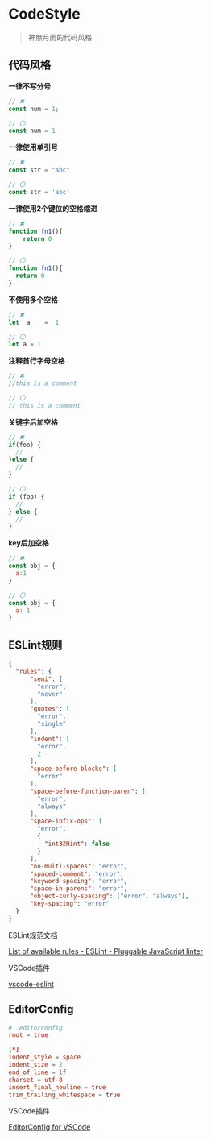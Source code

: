 # CodeStyle

> 神無月雨的代码风格

## 代码风格

**一律不写分号**

```js
// ✖
const num = 1;

// 〇
const num = 1
```

**一律使用单引号**

```js
// ✖
const str = "abc"

// 〇
const str = 'abc'
```

**一律使用2个键位的空格缩进**

```js
// ✖
function fn1(){
    return 0
}

// 〇
function fn1(){
  return 0
}
```

**不使用多个空格**

```js
// ✖
let  a    =  1

// 〇
let a = 1
```

**注释首行字母空格**

```js
// ✖
//this is a comment

// 〇
// this is a comment
```

**关键字后加空格**

```js
// ✖
if(foo) {
  //
}else {
  //
}

// 〇
if (foo) {
  //
} else {
  //
}
```

**key后加空格**

```js
// ✖
const obj = {
  a:1
}

// 〇
const obj = {
  a: 1
}
```

## ESLint规则

```json
{
  "rules": {
      "semi": [
        "error",
        "never"
      ],
      "quotes": [
        "error",
        "single"
      ],
      "indent": [
        "error",
        2
      ],
      "space-before-blocks": [
        "error"
      ],
      "space-before-function-paren": [
        "error",
        "always"
      ],
      "space-infix-ops": [
        "error",
        {
          "int32Hint": false
        }
      ],
      "no-multi-spaces": "error",
      "spaced-comment": "error",
      "keyword-spacing": "error",
      "space-in-parens": "error",
      "object-curly-spacing": ["error", "always"],
      "key-spacing": "error"
  }
}
```

ESLint规范文档

[List of available rules - ESLint - Pluggable JavaScript linter](https://eslint.org/docs/rules/)

VSCode插件

[vscode-eslint](https://marketplace.visualstudio.com/items?itemName=dbaeumer.vscode-eslint)

## EditorConfig

```conf
# .editorconfig
root = true

[*]
indent_style = space
indent_size = 2
end_of_line = lf
charset = utf-8
insert_final_newline = true
trim_trailing_whitespace = true
```

VSCode插件

[EditorConfig for VSCode](https://marketplace.visualstudio.com/items?itemName=EditorConfig.EditorConfig)
